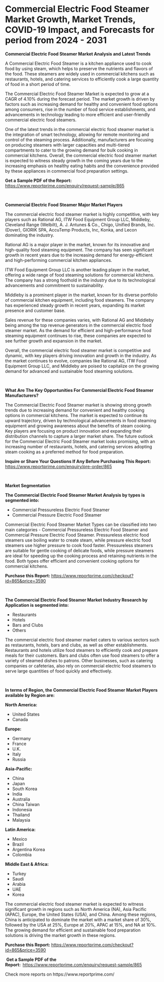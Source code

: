 <p><h1>Commercial Electric Food Steamer Market Growth, Market Trends, COVID-19 Impact, and Forecasts for period from 2024 - 2031</h1></p><p><strong>Commercial Electric Food Steamer Market Analysis and Latest Trends</strong></p>
<p><p>A Commercial Electric Food Steamer is a kitchen appliance used to cook food by using steam, which helps to preserve the nutrients and flavors of the food. These steamers are widely used in commercial kitchens such as restaurants, hotels, and catering services to efficiently cook a large quantity of food in a short period of time.</p><p>The Commercial Electric Food Steamer Market is expected to grow at a CAGR of 4.10% during the forecast period. The market growth is driven by factors such as increasing demand for healthy and convenient food options among consumers, rise in the number of food service establishments, and advancements in technology leading to more efficient and user-friendly commercial electric food steamers.</p><p>One of the latest trends in the commercial electric food steamer market is the integration of smart technology, allowing for remote monitoring and control of the steaming process. Additionally, manufacturers are focusing on producing steamers with larger capacities and multi-tiered compartments to cater to the growing demand for bulk cooking in commercial kitchens. Overall, the commercial electric food steamer market is expected to witness steady growth in the coming years due to the increasing emphasis on healthy eating habits and the convenience provided by these appliances in commercial food preparation settings.</p></p>
<p><strong>Get a Sample PDF of the Report:&nbsp;</strong> <a href="https://www.reportprime.com/enquiry/request-sample/865">https://www.reportprime.com/enquiry/request-sample/865</a></p>
<p>&nbsp;</p>
<p><strong>Commercial Electric Food Steamer Major Market Players</strong></p>
<p><p>The commercial electric food steamer market is highly competitive, with key players such as Rational AG, ITW Food Equipment Group LLC, Middleby, Cleveland Range (Welbilt), A. J. Antunes & Co., Chigo, Unified Brands, Inc. (Dover), GIORIK SPA, AccuTemp Products, Inc, Konka, and Lecon dominating the industry. </p><p>Rational AG is a major player in the market, known for its innovative and high-quality food steaming equipment. The company has seen significant growth in recent years due to the increasing demand for energy-efficient and high-performing commercial kitchen appliances.</p><p>ITW Food Equipment Group LLC is another leading player in the market, offering a wide range of food steaming solutions for commercial kitchens. The company has a strong foothold in the industry due to its technological advancements and commitment to sustainability.</p><p>Middleby is a prominent player in the market, known for its diverse portfolio of commercial kitchen equipment, including food steamers. The company has experienced steady growth in recent years, expanding its market presence and customer base.</p><p>Sales revenue for these companies varies, with Rational AG and Middleby being among the top revenue generators in the commercial electric food steamer market. As the demand for efficient and high-performance food steaming equipment continues to rise, these companies are expected to see further growth and expansion in the market.</p><p>Overall, the commercial electric food steamer market is competitive and dynamic, with key players driving innovation and growth in the industry. As the market continues to evolve, companies like Rational AG, ITW Food Equipment Group LLC, and Middleby are poised to capitalize on the growing demand for advanced and sustainable food steaming solutions.</p></p>
<p>&nbsp;</p>
<p><strong>What Are The Key Opportunities For Commercial Electric Food Steamer Manufacturers?</strong></p>
<p><p>The Commercial Electric Food Steamer market is showing strong growth trends due to increasing demand for convenient and healthy cooking options in commercial kitchens. The market is expected to continue its upward trajectory, driven by technological advancements in food steaming equipment and growing awareness about the benefits of steam cooking. Key players are focusing on product innovation and expanding their distribution channels to capture a larger market share. The future outlook for the Commercial Electric Food Steamer market looks promising, with an increasing number of restaurants, hotels, and catering services adopting steam cooking as a preferred method for food preparation.</p></p>
<p><strong>Inquire or Share Your Questions If Any Before Purchasing This Report:</strong> <a href="https://www.reportprime.com/enquiry/pre-order/865">https://www.reportprime.com/enquiry/pre-order/865</a></p>
<p>&nbsp;</p>
<p><strong>Market Segmentation</strong></p>
<p><strong>The Commercial Electric Food Steamer Market Analysis by types is segmented into:</strong></p>
<p><ul><li>Commercial Pressureless Electric Food Steamer</li><li>Commercial Pressure Electric Food Steamer</li></ul></p>
<p><p>Commercial Electric Food Steamer Market Types can be classified into two main categories - Commercial Pressureless Electric Food Steamer and Commercial Pressure Electric Food Steamer. Pressureless electric food steamers use boiling water to create steam, while pressure electric food steamers use higher pressure to cook food faster. Pressureless steamers are suitable for gentle cooking of delicate foods, while pressure steamers are ideal for speeding up the cooking process and retaining nutrients in the food. Both types offer efficient and convenient cooking options for commercial kitchens.</p></p>
<p><strong>Purchase this Report:&nbsp;</strong><a href="https://www.reportprime.com/checkout?id=865&price=3590">https://www.reportprime.com/checkout?id=865&price=3590</a></p>
<p>&nbsp;</p>
<p><strong>The Commercial Electric Food Steamer Market Industry Research by Application is segmented into:</strong></p>
<p><ul><li>Restaurants</li><li>Hotels</li><li>Bars and Clubs</li><li>Others</li></ul></p>
<p><p>The commercial electric food steamer market caters to various sectors such as restaurants, hotels, bars and clubs, as well as other establishments. Restaurants and hotels utilize food steamers to efficiently cook and prepare meals for their customers. Bars and clubs often use food steamers to offer a variety of steamed dishes to patrons. Other businesses, such as catering companies or cafeterias, also rely on commercial electric food steamers to serve large quantities of food quickly and effectively.</p></p>
<p>&nbsp;</p>
<p><strong>In terms of Region, the Commercial Electric Food Steamer Market Players available by Region are:</strong></p>
<p>
    <p> <strong> North America: </strong>
        <ul>
            <li>United States</li>
            <li>Canada</li>
        </ul>
        </p> 
    <p> <strong> Europe: </strong>
        <ul>
            <li>Germany</li>
            <li>France</li>
            <li>U.K.</li>
            <li>Italy</li>
            <li>Russia</li>
        </ul>
        </p> 
    <p> <strong> Asia-Pacific: </strong>
        <ul>
            <li>China</li>
            <li>Japan</li>
            <li>South Korea</li>
            <li>India</li>
            <li>Australia</li>
            <li>China Taiwan</li>
            <li>Indonesia</li>
            <li>Thailand</li>
            <li>Malaysia</li>
        </ul>
        </p> 
    <p> <strong> Latin America: </strong>
        <ul>
            <li>Mexico</li>
            <li>Brazil</li>
            <li>Argentina Korea</li>
            <li>Colombia</li>
        </ul>
        </p> 
    <p> <strong> Middle East & Africa: </strong>
        <ul>
            <li>Turkey</li>
            <li>Saudi</li>
            <li>Arabia</li>
            <li>UAE</li>
            <li>Korea</li>
        </ul>
    </p>
    </p>
<p><p>The commercial electric food steamer market is expected to witness significant growth in regions such as North America (NA), Asia Pacific (APAC), Europe, the United States (USA), and China. Among these regions, China is anticipated to dominate the market with a market share of 30%, followed by the USA at 25%, Europe at 20%, APAC at 15%, and NA at 10%. The growing demand for efficient and sustainable food preparation solutions is driving the market growth in these regions.</p></p>
<p><strong>Purchase this Report: </strong><a href="https://www.reportprime.com/checkout?id=865&price=3590">https://www.reportprime.com/checkout?id=865&price=3590</a></p>
<p>&nbsp;<strong>Get a Sample PDF of the Report:&nbsp;&nbsp;</strong><a href="https://www.reportprime.com/enquiry/request-sample/865">https://www.reportprime.com/enquiry/request-sample/865</a></p>
<p><strong></strong></p>
<p>Check more reports on https://www.reportprime.com/</p>